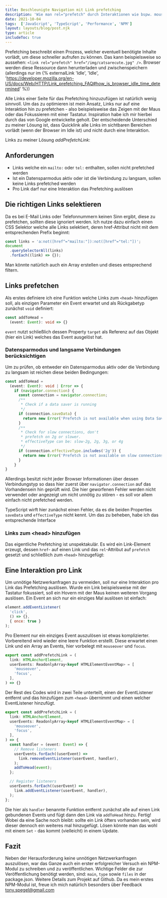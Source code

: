 ```yaml
---
title: Beschleunigte Navigation mit Link prefetching
description: 'Wie man rel="prefetch" durch Interaktionen wie bspw. mouseover oder focus optimieren kann'
date: 2021-10-04
tags:  ['JavaScript', 'TypeScript', 'Performance', 'NPM']
layout: layouts/blog/post.njk
type: article
includeToc: true
---
```



Prefetching beschreibt einen Prozess, welcher eventuell benötigte Inhalte vorlädt,
um diese schneller aufrufen zu können. Das kann beispielsweise so aussehen:
`<link rel="prefetch" href="/img/catsarecute.jpg" />`.
Browser werden diese Ressource dann herunterladen und zwischenspeichern
(allerdings nur im {% externalLink 'Idle', 'Idle', 'https://developer.mozilla.org/en-US/docs/Web/HTTP/Link_prefetching_FAQ#how_is_browser_idle_time_determined' %})

Alle Links einer Seite für das Prefetching hinzuzufügen ist natürlich wenig sinnvoll.
Um das zu optimieren ist mein Ansatz, Links nur auf eine Interaktion hin zu prefetchen - also beispielsweise
das Zeigen mit der Maus oder das Fokussieren mit einer Tastatur. Inspiration habe ich mir hierbei
durch das von Google entwickelte
geholt. Der entscheidende Unterschied zu meiner Lösung ist, dass Quicklink alle Links im sichtbaren Bereichen vorlädt (wenn der Browser im Idle ist) und nicht durch eine Interaktion.

Links zu meiner Lösung _addPrefetchLink_:

## Anforderungen

- Links welche ein `mailto:` oder `tel:` enthalten, sollen nicht prefetched werden
- Ist ein Datensparmodus aktiv oder ist die Verbindung zu langsam, sollen keine Links prefetched werden
- Pro Link darf nur eine Interaktion das Prefetching auslösen

## Die richtigen Links selektieren


Da es bei E-Mail Links oder Telefonnummern keinen Sinn ergibt, diese zu prefetchen, sollten diese ignoriert werden.
Ich nutze dazu einfach einen CSS Selektor welche alle Links selektiert,
deren href-Attribut nicht mit dem entsprechenden Prefix beginnt:
```javascript
const links = 'a:not([href^="mailto:"]):not([href^="tel:"])';
document
  .querySelectorAll(links)
  .forEach((link) => {});
```
Man könnte natürlich auch ein Array erstellen und dieses entsprechend filtern.

## Links prefetchen
Als erstes definiere ich eine Funktion welche Links zum `<head>` hinzufügen soll, als einzigen Parameter ein
Event erwartet und als Rückgabetyp zunächst `void` definiert:
```typescript
const addToHead =
  (event: Event): void => {}
```
`event` nutzt schließlich dessen Property `target` als Referenz auf das Objekt (hier ein Link) welches das Event ausgelöst hat.

### Datensparmodus und langsame Verbindungen berücksichtigen
Um zu prüfen, ob entweder ein Datensparmodus aktiv oder die Verbindung zu langsam ist reichen diese beiden Bedingungen:
```typescript
const addToHead =
  (event: Event): void | Error => {
    if (navigator.connection) {
      const connection = navigator.connection;
      /**
       * Check if a data saver is running
       */
      if (connection.saveData) {
        return new Error('Prefetch is not available when using Data Saver');
      }
      /**
       * Check for slow connections, don't
       * prefetch on 2g or slower.
       * effectiveType can be: slow-2g, 2g, 3g, or 4g
       */
      if (connection.effectiveType.includes('2g')) {
        return new Error('Prefetch is not available on slow connections');
      }
    }
}
```
Allerdings besitzt nicht jeder Browser Informationen über dessen Verbindungstyp so dass hier zuerst über `navigator.connection`
auf das Vorhandensein hin geprüft wird. Die hier geworfenen Fehler werden nicht verwendet oder angezeigt
um nicht unnötig zu stören - es soll vor allem einfach nicht prefetched werden.

TypeScript wirft hier zunächst einen Fehler, da es die beiden Properties `saveData` und `effectiveType` nicht kennt.
Um das zu beheben, habe ich das entsprechende Interface


### Links zum \<head> hinzufügen
Das eigentliche Prefetching ist unspektakulär. Es wird ein Link-Element erzeugt, dessen `href`- auf einen Link
und das `rel`-Attribut auf `prefetch` gesetzt und schließlich zum `<head>` hinzugefügt:

## Eine Interaktion pro Link
Um unnötige Netzwerkanfragen zu vermeiden, soll nur eine Interaktion pro Link das Prefetching auslösen.
Wurde ein Link beispielsweise mit der Tastatur fokussiert, soll ein Hovern mit der Maus keinen weiteren Vorgang auslösen.
Ein Event an sich nur ein einziges Mal auslösen ist einfach:

```javascript
element.addEventListener(
  'click',
  () => {},
  { once: true }
);
```
Pro Element nur ein einziges Event auszulösen ist etwas komplizierter.
Vorbereitend wird wieder eine leere Funktion erstellt. Diese erwartet einen Link und ein Array an Events,
hier vorbelegt mit `mouseover` und `focus`.
```typescript
export const addPrefetchLink = (
  link: HTMLAnchorElement,
  userEvents: ReadonlyArray<keyof HTMLElementEventMap> = [
    'mouseover',
    'focus',
  ],
) => {}
```
Der Rest des Codes wird in zwei Teile unterteilt, einen der EventListener entfernt und das hinzufügen zum
`<head>` übernimmt und einen welcher EventListener hinzufügt.
```typescript
export const addPrefetchLink = (
  link: HTMLAnchorElement,
  userEvents: ReadonlyArray<keyof HTMLElementEventMap> = [
    'mouseover',
    'focus',
  ],
) => {
  const handler = (event: Event) => {
    // Remove listeners
    userEvents.forEach((userEvent) =>
      link.removeEventListener(userEvent, handler),
    );
    addToHead(event);
  };

  // Register listeners
  userEvents.forEach((userEvent) =>
    link.addEventListener(userEvent, handler),
  );
};
```
Die hier als `handler` benannte Funktion entfernt zunächst alle auf einen Link gebundenen Events und fügt dann
den Link via `addToHead` hinzu. Fertig! Wobei da eine Sache noch bleibt: sollte ein Link öfters vorhanden sein,
wird dieser dennoch ein weiteres mal hinzugefügt. Lösen könnte man das wohl mit einem `Set` - das kommt (vielleicht)
in einem Update.

## Fazit
Neben der Herausforderung keine unnötigen Netzwerkanfragen auszulösen, war das Ganze
auch ein erster erfolgreicher Versuch ein NPM-Modul zu schreiben und zu veröffentlichen.
Wichtige Felder die zur Veröffentlichung benötigt werden, sind: `main`, `type` sowie `files` in der package.json.
Weitere Details zum Projekt auf Github.
Da es mein erstes NPM-Modul ist, freue ich mich natürlich besonders über Feedback <a class="text-link" target="_blank" rel="noopener noreferrer" href="mailto:tony.spegel@gmail.com" title="E-Mail schreiben">tony.spegel@gmail.com</a>
